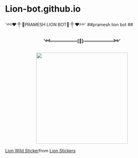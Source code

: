# Lion-bot.github.io
༺❤️༒🦁PRAMESH LION BOT🦁༒❤️༻
##pramesh lion bot ##

<p align="center"> 
<b>༺═════════[👸]══════════༻</b>
</p>
<p align="center">
<img src="https://i.ibb.co/CMCNByx/Picsart-22-07-03-15-45-00-698.jpg" width="300" height="300"/>
</p>



<div class="tenor-gif-embed" data-postid="17811936" data-share-method="host" data-aspect-ratio="1.00946" data-width="100%"><a href="https://tenor.com/view/lion-wild-roar-rawr-animated-gif-17811936">Lion Wild Sticker</a>from <a href="https://tenor.com/search/lion-stickers">Lion Stickers</a></div> <script type="text/javascript" async src="https://tenor.com/embed.js"></script>
